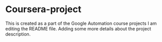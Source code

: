 # Coursera-project
This is created as a part of the Google Automation course projects
I am editing the README file. Adding some more details about the project description.
